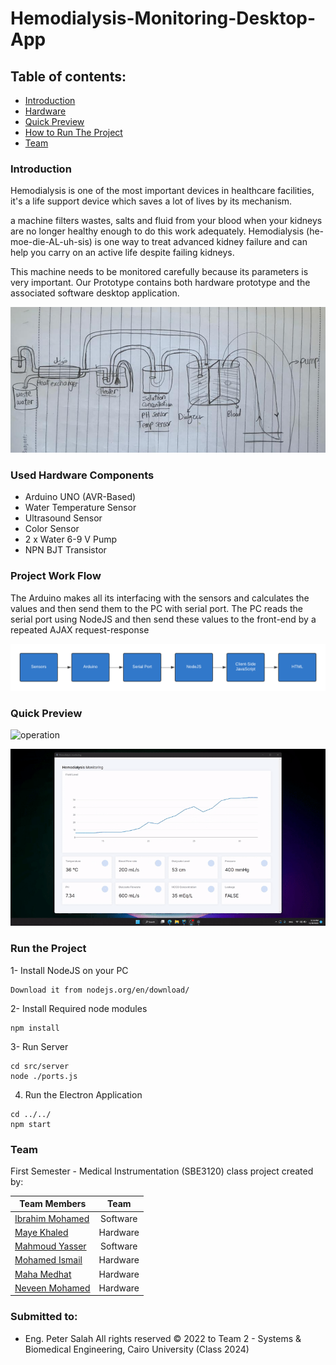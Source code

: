 # Hemodialysis-Monitoring-Desktop-App

## Table of contents:
- [Introduction](#introduction)
- [Hardware](#used-hardware-components)
- [Quick Preview](#quick-preview)
- [How to Run The Project](#run-the-project)
- [Team]()

### Introduction
Hemodialysis is one of the most important devices in healthcare facilities, it's a life support
device which saves a lot of lives by its mechanism.

a machine filters wastes, salts and fluid from your blood when your kidneys are no longer
healthy enough to do this work adequately. Hemodialysis (he-moe-die-AL-uh-sis) is one way 
to treat advanced kidney failure and can help you carry on an active life despite failing kidneys.


This machine needs to be monitored carefully because its parameters is very important. Our Prototype
contains both hardware prototype and the associated software desktop application.

![Hardware Circuit](src/app/assets/img.png)

### Used Hardware Components
- Arduino UNO (AVR-Based)
- Water Temperature Sensor
- Ultrasound Sensor
- Color Sensor
- 2 x Water 6-9 V Pump
- NPN BJT Transistor

### Project Work Flow
The Arduino makes all its interfacing with the sensors and calculates the values and then
send them to the PC with serial port. The PC reads the serial port using NodeJS and then send these
values to the front-end by a repeated AJAX request-response

![WorkF Flow](src/app/assets/BPMN%202.0%20Example.png)


### Quick Preview

![operation](src/app/assets/normal.gif)

![warning](src/app/assets/warning.gif)

### Run the Project 
1- Install NodeJS on your PC
``` 
Download it from nodejs.org/en/download/
```

2- Install Required node modules

```shell
npm install
```

3- Run Server

```shell
cd src/server
node ./ports.js
```

4. Run the Electron Application 
```shell
cd ../../
npm start
```



### Team
First Semester - Medical Instrumentation (SBE3120) class project created by:

| Team Members                                         |     Team     |
|------------------------------------------------------|:------------:|
| [Ibrahim Mohamed](https://github.com/1brahimmohamed) |   Software   |
| [Maye Khaled](https://github.com/mayekhaled0)        |   Hardware   |
| [Mahmoud Yasser](https://github.com/mahmoud1yaser)   |   Software   |
| [Mohamed Ismail](https://github.com/MohamedAIsmail)  |   Hardware   |
| [Maha Medhat](https://github.com/mahamedhat)         |   Hardware   |
| [Neveen Mohamed](https://github.com/NeveenMohamed)   |   Hardware   |


### Submitted to:
- Eng. Peter Salah
  All rights reserved © 2022 to Team 2 - Systems & Biomedical Engineering, Cairo University (Class 2024)